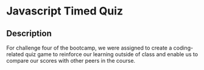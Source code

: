 # Javascript Timed Quiz

## Description

For challenge four of the bootcamp, we were assigned to create a coding-related quiz game to reinforce our learning outside of class and enable us to compare our scores with other peers in the course.
